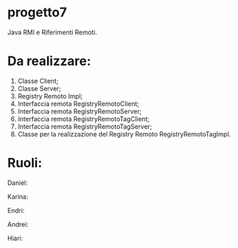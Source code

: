 # progetto7
Java RMI e Riferimenti Remoti.

# Da realizzare:
1) Classe Client;
2) Classe Server;
3) Registry Remoto Impl;
4) Interfaccia remota RegistryRemotoClient;
5) Interfaccia remota RegistryRemotoServer;
6) Interfaccia remota RegistryRemotoTagClient;
7) Interfaccia remota RegistryRemotoTagServer;
8) Classe per la realizzazione del Registry Remoto RegistryRemotoTagImpl.

# Ruoli:
Daniel:

Karina:

Endri:

Andrei:

Hiari:
